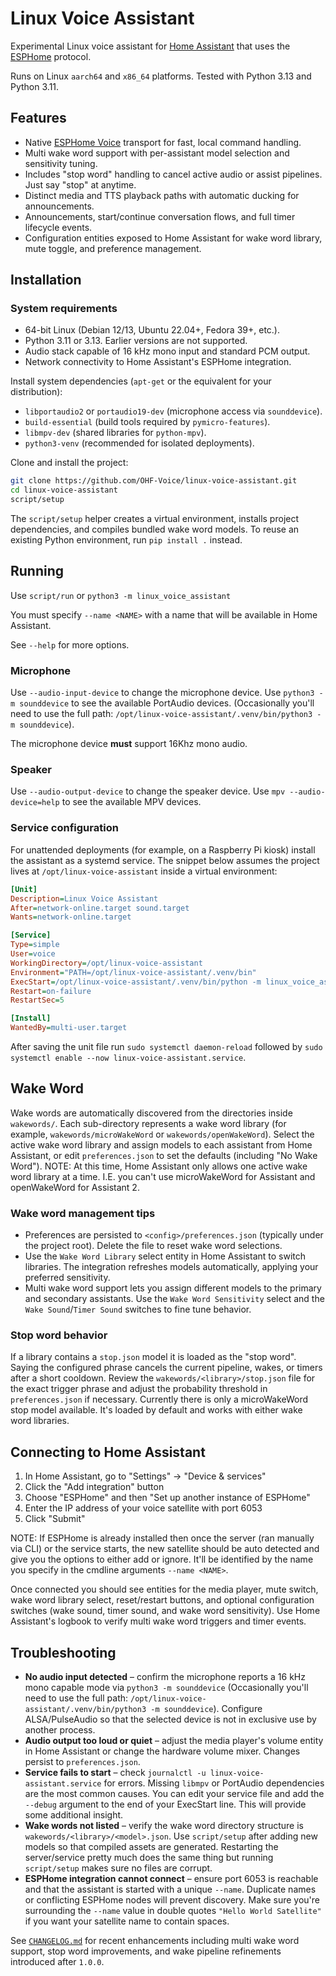 # Linux Voice Assistant

Experimental Linux voice assistant for [Home Assistant][homeassistant] that uses the [ESPHome][esphome] protocol.

Runs on Linux `aarch64` and `x86_64` platforms. Tested with Python 3.13 and Python 3.11.

## Features

* Native [ESPHome Voice][esphome] transport for fast, local command handling.
* Multi wake word support with per-assistant model selection and sensitivity tuning.
* Includes "stop word" handling to cancel active audio or assist pipelines. Just say "stop" at anytime.
* Distinct media and TTS playback paths with automatic ducking for announcements.
* Announcements, start/continue conversation flows, and full timer lifecycle events.
* Configuration entities exposed to Home Assistant for wake word library, mute toggle, and preference management.

## Installation

### System requirements

* 64-bit Linux (Debian 12/13, Ubuntu 22.04+, Fedora 39+, etc.).
* Python 3.11 or 3.13. Earlier versions are not supported.
* Audio stack capable of 16 kHz mono input and standard PCM output.
* Network connectivity to Home Assistant's ESPHome integration.

Install system dependencies (`apt-get` or the equivalent for your distribution):

* `libportaudio2` or `portaudio19-dev` (microphone access via `sounddevice`).
* `build-essential` (build tools required by `pymicro-features`).
* `libmpv-dev` (shared libraries for `python-mpv`).
* `python3-venv` (recommended for isolated deployments).

Clone and install the project:

``` sh
git clone https://github.com/OHF-Voice/linux-voice-assistant.git
cd linux-voice-assistant
script/setup
```

The `script/setup` helper creates a virtual environment, installs project dependencies, and compiles bundled wake word models. To reuse an existing Python environment, run `pip install .` instead.

## Running

Use `script/run` or `python3 -m linux_voice_assistant`

You must specify `--name <NAME>` with a name that will be available in Home Assistant.

See `--help` for more options.

### Microphone

Use `--audio-input-device` to change the microphone device. Use `python3 -m sounddevice` to see the available PortAudio devices.
(Occasionally you'll need to use the full path: `/opt/linux-voice-assistant/.venv/bin/python3 -m sounddevice`).

The microphone device **must** support 16Khz mono audio.

### Speaker

Use `--audio-output-device` to change the speaker device. Use `mpv --audio-device=help` to see the available MPV devices.

### Service configuration

For unattended deployments (for example, on a Raspberry Pi kiosk) install the assistant as a systemd service. The snippet below assumes the project lives at `/opt/linux-voice-assistant` inside a virtual environment:

```ini
[Unit]
Description=Linux Voice Assistant
After=network-online.target sound.target
Wants=network-online.target

[Service]
Type=simple
User=voice
WorkingDirectory=/opt/linux-voice-assistant
Environment="PATH=/opt/linux-voice-assistant/.venv/bin"
ExecStart=/opt/linux-voice-assistant/.venv/bin/python -m linux_voice_assistant --name "Living Room Assistant"
Restart=on-failure
RestartSec=5

[Install]
WantedBy=multi-user.target
```

After saving the unit file run `sudo systemctl daemon-reload` followed by `sudo systemctl enable --now linux-voice-assistant.service`.

## Wake Word

Wake words are automatically discovered from the directories inside `wakewords/`. Each sub-directory represents a wake word library (for example, `wakewords/microWakeWord` or `wakewords/openWakeWord`). Select the active wake word library and assign models to each assistant from Home Assistant, or edit `preferences.json` to set the defaults (including "No Wake Word"). NOTE: At this time, Home Assistant only allows one active wake word library at a time. I.E. you can't use microWakeWord for Assistant and openWakeWord for Assistant 2.

### Wake word management tips

* Preferences are persisted to `<config>/preferences.json` (typically under the project root). Delete the file to reset wake word selections.
* Use the `Wake Word Library` select entity in Home Assistant to switch libraries. The integration refreshes models automatically, applying your preferred sensitivity.
* Multi wake word support lets you assign different models to the primary and secondary assistants. Use the `Wake Word Sensitivity` select and the `Wake Sound`/`Timer Sound` switches to fine tune behavior.

### Stop word behavior

If a library contains a `stop.json` model it is loaded as the "stop word". Saying the configured phrase cancels the current pipeline, wakes, or timers after a short cooldown. Review the `wakewords/<library>/stop.json` file for the exact trigger phrase and adjust the probability threshold in `preferences.json` if necessary. Currently there is only a microWakeWord stop model available. It's loaded by default and works with either wake word libraries.


## Connecting to Home Assistant

1. In Home Assistant, go to "Settings" -> "Device & services"
2. Click the "Add integration" button
3. Choose "ESPHome" and then "Set up another instance of ESPHome"
4. Enter the IP address of your voice satellite with port 6053
5. Click "Submit"

NOTE: If ESPHome is already installed then once the server (ran manually via CLI) or the service starts, the new satellite should be auto detected and give you the options to either add or ignore. It'll be identified by the name you specify in the cmdline arguments `--name <NAME>`.

Once connected you should see entities for the media player, mute switch, wake word library select, reset/restart buttons, and optional configuration switches (wake sound, timer sound, and wake word sensitivity). Use Home Assistant's logbook to verify multi wake word triggers and timer events.

## Troubleshooting

* **No audio input detected** – confirm the microphone reports a 16 kHz mono capable mode via `python3 -m sounddevice` (Occasionally you'll need to use the full path: `/opt/linux-voice-assistant/.venv/bin/python3 -m sounddevice`). Configure ALSA/PulseAudio so that the selected device is not in exclusive use by another process.
* **Audio output too loud or quiet** – adjust the media player's volume entity in Home Assistant or change the hardware volume mixer. Changes persist to `preferences.json`.
* **Service fails to start** – check `journalctl -u linux-voice-assistant.service` for errors. Missing `libmpv` or PortAudio dependencies are the most common causes. You can edit your service file and add the `--debug` argument to the end of your ExecStart line. This will provide some additional insight.
* **Wake words not listed** – verify the wake word directory structure is `wakewords/<library>/<model>.json`. Use `script/setup` after adding new models so that compiled assets are generated. Restarting the server/service pretty much does the same thing but running `script/setup` makes sure no files are corrupt.
* **ESPHome integration cannot connect** – ensure port 6053 is reachable and that the assistant is started with a unique `--name`. Duplicate names or conflicting ESPHome nodes will prevent discovery. Make sure you're surrounding the `--name` value in double quotes `"Hello World Satellite"` if you want your satellite name to contain spaces.

See [`CHANGELOG.md`](CHANGELOG.md) for recent enhancements including multi wake word support, stop word improvements, and wake pipeline refinements introduced after `1.0.0`.

<!-- Links -->
[homeassistant]: https://www.home-assistant.io/
[esphome]: https://esphome.io/
